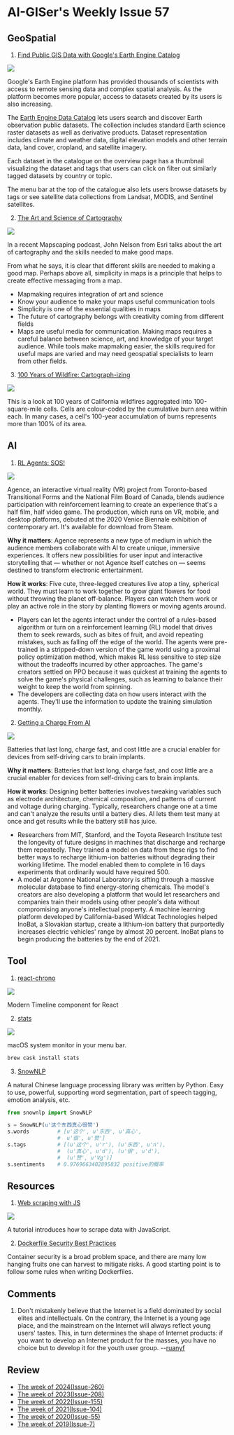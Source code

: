 # AI-GISer's Weekly Issue 57

## GeoSpatial

1. [Find Public GIS Data with Google's Earth Engine Catalog](https://www.gislounge.com/find-public-gis-data-with-googles-earth-engine-catalog/)

![](https://i1.wp.com/www.gislounge.com/wp-content/uploads/2020/10/earth-engine-data-catalog.png?w=1100&ssl=1)

Google's Earth Engine platform has provided thousands of scientists with access to remote sensing data and complex spatial analysis. As the platform becomes more popular, access to datasets created by its users is also increasing.

The [Earth Engine Data Catalog](https://developers.google.com/earth-engine/datasets/catalog) lets users search and discover Earth observation public datasets. The collection includes standard Earth science raster datasets as well as derivative products. Dataset representation includes climate and weather data, digital elevation models and other terrain data, land cover, cropland, and satellite imagery.

Each dataset in the catalogue on the overview page has a thumbnail visualizing the dataset and tags that users can click on filter out similarly tagged datasets by country or topic.

The menu bar at the top of the catalogue also lets users browse datasets by tags or see satellite data collections from Landsat, MODIS, and Sentinel satellites.

2. [The Art and Science of Cartography](https://www.gislounge.com/communicating-with-maps/)

![](https://i2.wp.com/www.gislounge.com/wp-content/uploads/2018/04/color-picker.png?w=1000&ssl=1)

In a recent Mapscaping podcast, John Nelson from Esri talks about the art of cartography and the skills needed to make good maps.

From what he says, it is clear that different skills are needed to making a good map. Perhaps above all, simplicity in maps is a principle that helps to create effective messaging from a map.

- Mapmaking requires integration of art and science
- Know your audience to make your maps useful communication tools
- Simplicity is one of the essential qualities in maps
- The future of cartography belongs with creativity coming from different fields
- Maps are useful media for communication. Making maps requires a careful balance between science, art, and knowledge of your target audience. While tools make mapmaking easier, the skills required for useful maps are varied and may need geospatial specialists to learn from other fields.

3. [100 Years of Wildfire: Cartograph-izing](https://www.esri.com/arcgis-blog/products/arcgis-pro/mapping/100-years-of-wildfire-cartograph-izing/)

![](https://www.esri.com/arcgis-blog/wp-content/uploads/2020/10/FiresAreaBurned_tiny.jpg)

This is a look at 100 years of California wildfires aggregated into 100-square-mile cells. Cells are colour-coded by the cumulative burn area within each. In many cases, a cell's 100-year accumulation of burns represents more than 100% of its area.

## AI

1. [RL Agents: SOS!](https://www.agence.ai/)

![](<https://blog.deeplearning.ai/hubfs/ezgif.com-gif-maker%20(19).gif>)

Agence, an interactive virtual reality (VR) project from Toronto-based Transitional Forms and the National Film Board of Canada, blends audience participation with reinforcement learning to create an experience that's a half film, half video game. The production, which runs on VR, mobile, and desktop platforms, debuted at the 2020 Venice Biennale exhibition of contemporary art. It's available for download from Steam.

**Why it matters**: Agence represents a new type of medium in which the audience members collaborate with AI to create unique, immersive experiences. It offers new possibilities for user input and interactive storytelling that — whether or not Agence itself catches on — seems destined to transform electronic entertainment.

**How it works**: Five cute, three-legged creatures live atop a tiny, spherical world. They must learn to work together to grow giant flowers for food without throwing the planet off-balance. Players can watch them work or play an active role in the story by planting flowers or moving agents around.

- Players can let the agents interact under the control of a rules-based algorithm or turn on a reinforcement learning (RL) model that drives them to seek rewards, such as bites of fruit, and avoid repeating mistakes, such as falling off the edge of the world.
  The agents were pre-trained in a stripped-down version of the game world using a proximal policy optimization method, which makes RL less sensitive to step size without the tradeoffs incurred by other approaches. The game's creators settled on PPO because it was quickest at training the agents to solve the game's physical challenges, such as learning to balance their weight to keep the world from spinning.
- The developers are collecting data on how users interact with the agents. They'll use the information to update the training simulation monthly.

2. [Getting a Charge From AI](https://www.wired.com/story/ai-is-throwing-battery-development-into-overdrive/)

![](https://blog.deeplearning.ai/hubfs/Batteries1.png)

Batteries that last long, charge fast, and cost little are a crucial enabler for devices from self-driving cars to brain implants.

**Why it matters**: Batteries that last long, charge fast, and cost little are a crucial enabler for devices from self-driving cars to brain implants.

**How it works**: Designing better batteries involves tweaking variables such as electrode architecture, chemical composition, and patterns of current and voltage during charging. Typically, researchers change one at a time and can't analyze the results until a battery dies. AI lets them test many at once and get results while the battery still has juice.

- Researchers from MIT, Stanford, and the Toyota Research Institute test the longevity of future designs in machines that discharge and recharge them repeatedly. They trained a model on data from these rigs to find better ways to recharge lithium-ion batteries without degrading their working lifetime. The model enabled them to complete in 16 days experiments that ordinarily would have required 500.
- A model at Argonne National Laboratory is sifting through a massive molecular database to find energy-storing chemicals. The model's creators are also developing a platform that would let researchers and companies train their models using other people's data without compromising anyone's intellectual property.
  A machine learning platform developed by California-based Wildcat Technologies helped InoBat, a Slovakian startup, create a lithium-ion battery that purportedly increases electric vehicles' range by almost 20 percent. InoBat plans to begin producing the batteries by the end of 2021.

## Tool

1. [react-chrono](https://github.com/prabhuignoto/react-chrono)

![](https://github.com/prabhuignoto/react-chrono/raw/master/readme-assets/demo3.gif)

Modern Timeline component for React

2. [stats](https://github.com/exelban/stats)

![](https://camo.githubusercontent.com/7471250b6007ba3873e701fcd6ead857c51753e6/68747470733a2f2f7365726869792e73332e65752d63656e7472616c2d312e616d617a6f6e6177732e636f6d2f4769746875625f7265706f2f73746174732f706f7075707325334676322e332e322e706e673f7633)

macOS system monitor in your menu bar.

```sh
brew cask install stats
```

3. [SnowNLP](https://github.com/isnowfy/snownlp)

A natural Chinese language processing library was written by Python. Easy to use, powerful, supporting word segmentation, part of speech tagging, emotion analysis, etc.

```python
from snownlp import SnowNLP

s = SnowNLP(u'这个东西真心很赞')
s.words         # [u'这个', u'东西', u'真心',
                #  u'很', u'赞']
s.tags          # [(u'这个', u'r'), (u'东西', u'n'),
                #  (u'真心', u'd'), (u'很', u'd'),
                #  (u'赞', u'Vg')]
s.sentiments    # 0.9769663402895832 positive的概率
```

## Resources

1. [Web scraping with JS](https://qoob.cc/web-scraping/)

![](https://qoob.cc/static/f134010484d4abae1417153e7c2b9e19/07a9c/parsing-tools.png)

A tutorial introduces how to scrape data with JavaScript.

2. [Dockerfile Security Best Practices](https://cloudberry.engineering/article/dockerfile-security-best-practices/)

Container security is a broad problem space, and there are many low hanging fruits one can harvest to mitigate risks. A good starting point is to follow some rules when writing Dockerfiles.

## Comments

1. Don't mistakenly believe that the Internet is a field dominated by social elites and intellectuals. On the contrary, the Internet is a young age place, and the mainstream on the Internet will always reflect young users' tastes. This, in turn determines the shape of Internet products: if you want to develop an Internet product for the masses, you have no choice but to develop it for the youth user group.
   --[ruanyf](https://github.com/ruanyf/weekly/blob/master/docs/issue-130.md)

## Review

- [The week of 2024(Issue-260)](../2024/issue-260.md)
- [The week of 2023(Issue-208)](../2023/issue-208.md)
- [The week of 2022(Issue-155)](../2022/issue-155.md)
- [The week of 2021(Issue-104)](../2021/issue-104.md)
- [The week of 2020(Issue-55)](../2020/issue-55.md)
- [The week of 2019(Issue-7)](../2019/issue-7.md)
